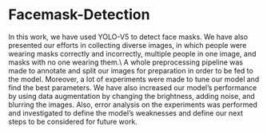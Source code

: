 # Facemask-Detection
In this work, we have used YOLO-V5 to detect face masks. We have also presented our efforts in collecting diverse images, in which people were wearing masks correctly
and incorrectly, multiple people in one image, and masks with no one wearing them.\\
A whole preprocessing pipeline was made to annotate and split our images for preparation in order to be fed to the model. Moreover, a lot of experiments were made to tune our
model and find the best parameters. We have also increased our model’s performance by using data augmentation by changing the brightness, adding noise, and blurring the
images. Also, error analysis on the experiments was performed and investigated to define the model’s weaknesses and define our next steps to be considered for future work.
